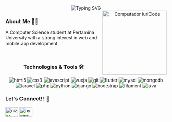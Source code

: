 <div align="center">
  
  <img src="https://readme-typing-svg.demolab.com?font=Fira+Code&weight=600&size=28&duration=4000&pause=1000&color=8301b5&center=true&vCenter=true&width=435&lines=Hi+%F0%9F%91%8B%2C+I'm+Nizar+Afham;Welcome+to+my+GitHub!" alt="Typing SVG" />
</div>

<div align="center">
  <img src="https://raw.githubusercontent.com/MicaelliMedeiros/micaellimedeiros/master/image/computer-illustration.png" min-width="400px" max-width="200px" width="200px" align="right" alt="Computador iuriCode">
</div>

<h3>About Me 👨‍💻</h3>
<p align="left">A Computer Science student at Pertamina University with a strong interest in web and mobile app development</p>

<br/>

<h3 align="center">Technologies & Tools 🛠</h3>

<div align="center">
  <img src="https://img.shields.io/badge/HTML5-E34F26?style=for-the-badge&logo=html5&logoColor=white" alt="html5" />
  <img src="https://img.shields.io/badge/CSS3-1572B6?style=for-the-badge&logo=css3&logoColor=white" alt="css3" />
  <img src="https://img.shields.io/badge/JavaScript-F7DF1E?style=for-the-badge&logo=javascript&logoColor=black" alt="javascript" />
  <img src="https://img.shields.io/badge/Vue.js-42b983?style=for-the-badge&logo=vue.js&logoColor=white" alt="vuejs" />
  <img src="https://img.shields.io/badge/Git-F05032?style=for-the-badge&logo=git&logoColor=white" alt="git" />
  <img src="https://img.shields.io/badge/Flutter-02569B?style=for-the-badge&logo=flutter&logoColor=white" alt="flutter" />
  <img src="https://img.shields.io/badge/MySQL-005C84?style=for-the-badge&logo=mysql&logoColor=white" alt="mysql" />
  <img src="https://img.shields.io/badge/MongoDB-47A248?style=for-the-badge&logo=mongodb&logoColor=white" alt="mongodb" />
  <img src="https://img.shields.io/badge/Laravel-FF2D20?style=for-the-badge&logo=laravel&logoColor=white" alt="laravel" />
  <img src="https://img.shields.io/badge/PHP-777BB4?style=for-the-badge&logo=php&logoColor=white" alt="php" />
  <img src="https://img.shields.io/badge/Python-3776AB?style=for-the-badge&logo=python&logoColor=white" alt="python" />
  <img src="https://img.shields.io/badge/Django-092E20?style=for-the-badge&logo=django&logoColor=white" alt="django" />
  <img src="https://img.shields.io/badge/Bootstrap-7952B3?style=for-the-badge&logo=bootstrap&logoColor=white" alt="bootstrap" />
  <img src="https://img.shields.io/badge/Filament-FF8C00?style=for-the-badge&logo=filament&logoColor=white" alt="filament" />
  <img src="https://img.shields.io/badge/Java-007396?style=for-the-badge&logo=java&logoColor=white" alt="java" />
</div>

<h3 align="left">Let's Connect!! 🤝</h3>
<p align="left">
    <a href="https://www.linkedin.com/in/nizar-afham-aflaha-80a855246?utm_source=share&utm_campaign=share_via&utm_content=profile&utm_medium=android_app" target="blank"><img align="center" src="https://raw.githubusercontent.com/rahuldkjain/github-profile-readme-generator/master/src/images/icons/Social/linked-in-alt.svg" alt="nizar afham aflaha" height="30" width="40" /></a>
    <a href="https://instagram.com/ny.zaru" target="blank"><img align="center" src="https://raw.githubusercontent.com/rahuldkjain/github-profile-readme-generator/master/src/images/icons/Social/instagram.svg" alt="ny.zaru" height="30" width="40" /></a>
  </p>

